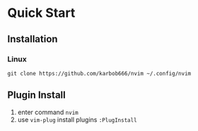 # Quick Start

## Installation

### Linux

```shell
git clone https://github.com/karbob666/nvim ~/.config/nvim
```

## Plugin Install

1. enter command `nvim`
2. use `vim-plug` install plugins `:PlugInstall`


